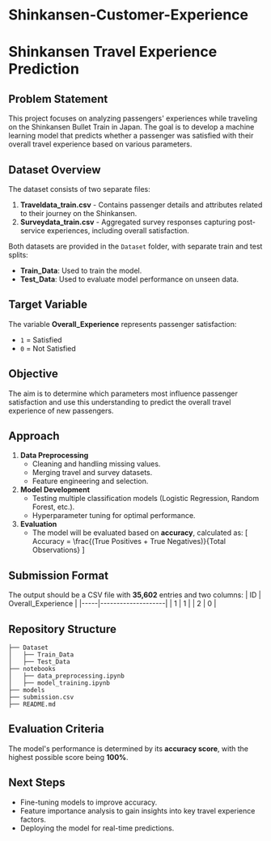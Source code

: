 # Shinkansen-Customer-Experience

# Shinkansen Travel Experience Prediction

## Problem Statement
This project focuses on analyzing passengers' experiences while traveling on the Shinkansen Bullet Train in Japan. The goal is to develop a machine learning model that predicts whether a passenger was satisfied with their overall travel experience based on various parameters.

## Dataset Overview
The dataset consists of two separate files:
1. **Traveldata_train.csv** - Contains passenger details and attributes related to their journey on the Shinkansen.
2. **Surveydata_train.csv** - Aggregated survey responses capturing post-service experiences, including overall satisfaction.

Both datasets are provided in the `Dataset` folder, with separate train and test splits:
- **Train_Data**: Used to train the model.
- **Test_Data**: Used to evaluate model performance on unseen data.

## Target Variable
The variable **Overall_Experience** represents passenger satisfaction:
- `1` = Satisfied
- `0` = Not Satisfied

## Objective
The aim is to determine which parameters most influence passenger satisfaction and use this understanding to predict the overall travel experience of new passengers.

## Approach
1. **Data Preprocessing**
   - Cleaning and handling missing values.
   - Merging travel and survey datasets.
   - Feature engineering and selection.
2. **Model Development**
   - Testing multiple classification models (Logistic Regression, Random Forest, etc.).
   - Hyperparameter tuning for optimal performance.
3. **Evaluation**
   - The model will be evaluated based on **accuracy**, calculated as:
     \[ Accuracy = \frac{(True Positives + True Negatives)}{Total Observations} \]

## Submission Format
The output should be a CSV file with **35,602** entries and two columns:
| ID  | Overall_Experience |
|-----|--------------------|
| 1   | 1                |
| 2   | 0                |

## Repository Structure
```
├── Dataset
│   ├── Train_Data
│   ├── Test_Data
├── notebooks
│   ├── data_preprocessing.ipynb
│   ├── model_training.ipynb
├── models
├── submission.csv
├── README.md
```

## Evaluation Criteria
The model's performance is determined by its **accuracy score**, with the highest possible score being **100%**.

## Next Steps
- Fine-tuning models to improve accuracy.
- Feature importance analysis to gain insights into key travel experience factors.
- Deploying the model for real-time predictions.

